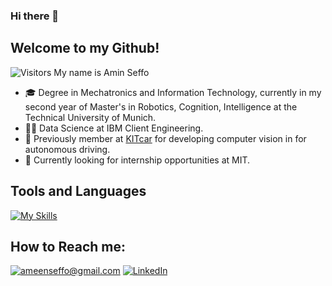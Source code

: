 ### Hi there 👋

<!--
**AminSeffo/AminSeffo** is a ✨ _special_ ✨ repository because its `README.md` (this file) appears on your GitHub profile.

Here are some ideas to get you started:

- 🔭 I’m currently working on ...
- 🌱 I’m currently learning ...
- 👯 I’m looking to collaborate on ...
- 🤔 I’m looking for help with ...
- 💬 Ask me about ...
- 📫 How to reach me: ...
- 😄 Pronouns: ...
- ⚡ Fun fact: ...
-->
## Welcome to my Github!
![Visitors](https://api.visitorbadge.io/api/visitors?path=AminSeffo&countColor=%2337d67a)
My name is Amin Seffo
- 🎓 Degree in Mechatronics and Information Technology, currently in my second year of Master's in Robotics, Cognition, Intelligence at the Technical University of Munich.
- 🧑‍💻 Data Science at IBM Client Engineering. 
- 🚗 Previously member at [KITcar][kit] for developing computer vision in for autonomous driving.
- 👀 Currently looking for internship opportunities at MIT.
## Tools and Languages
[![My Skills](https://skillicons.dev/icons?i=arduino,blender,c,cpp,docker,linux,matlab,raspberrypi,ros,tensorflow,python)](https://skillicons.dev)

<!--
![GitHub Stats](https://github-readme-stats.vercel.app/api?username=franfrancisco9&show_icons=true&bg_color=30,e96443,904e95&title_color=fff&text_color=fff&icon_color=fff&count_private=true)

![Top Languages](https://github-readme-stats.vercel.app/api/top-langs/?username=franfrancisco9&theme=nord&count_private=true)
-->

## How to Reach me:
<a href="mailto:ameenseffo@gmail.com">![ameenseffo@gmail.com](https://img.shields.io/badge/Gmail-D14836?style=for-the-badge&logo=gmail&logoColor=white)</a>
<a href="https://www.linkedin.com/in/amin-seffo-4647b9202/">![LinkedIn](https://img.shields.io/badge/LinkedIn-0077B5?style=for-the-badge&logo=linkedin&logoColor=white)</a>

[kit]: https://kitcar-team.de/
[github]: https://github.com/AminSeffo
